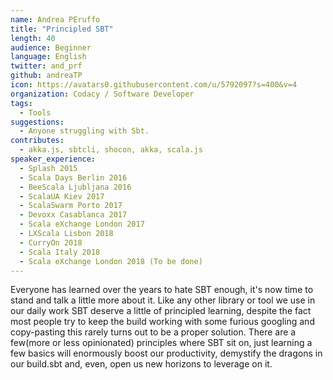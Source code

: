 ```yaml
---
name: Andrea PEruffo
title: "Principled SBT"
length: 40
audience: Beginner
language: English
twitter: and_prf
github: andreaTP
icon: https://avatars0.githubusercontent.com/u/5792097?s=400&v=4
organization: Codacy / Software Developer
tags:
  - Tools
suggestions:
  - Anyone struggling with Sbt.
contributes:
  - akka.js, sbtcli, shocon, akka, scala.js
speaker_experience:
  - Splash 2015
  - Scala Days Berlin 2016
  - BeeScala Ljubljana 2016
  - ScalaUA Kiev 2017
  - ScalaSwarm Porto 2017
  - Devoxx Casablanca 2017
  - Scala eXchange London 2017
  - LXScala Lisbon 2018
  - CurryOn 2018
  - Scala Italy 2018
  - Scala eXchange London 2018 (To be done)
---
```

Everyone has learned over the years to hate SBT enough, it's now time to stand and talk a little more about it.
Like any other library or tool we use in our daily work SBT deserve a little of principled learning, despite the fact most people try to keep the build working with some furious googling and copy-pasting this rarely turns out to be a proper solution.
There are a few(more or less opinionated) principles where SBT sit on, just learning a few basics will enormously boost our productivity, demystify the dragons in our build.sbt and, even, open us new horizons to leverage on it.
